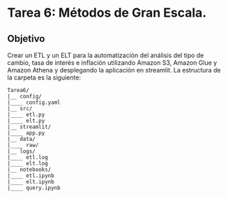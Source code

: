 # Tarea 6: Métodos de Gran Escala.

## Objetivo

Crear un ETL y un ELT para la automatización del análisis del tipo de cambio, tasa de interés e inflación utilizando Amazon S3, Amazon Glue y Amazon Athena y desplegando la aplicación en streamlit. La estructura de la carpeta es la siguiente:

```
Tarea6/
|__ config/
|____ config.yaml
|__ src/
|____ etl.py
|____ elt.py
|__ streamlit/
|____ app.py
|__ data/
|____ raw/
|__ logs/
|____ etl.log
|____ elt.log
|__ notebooks/
|____ etl.ipynb
|____ elt.ipynb
|____ query.ipynb

```

